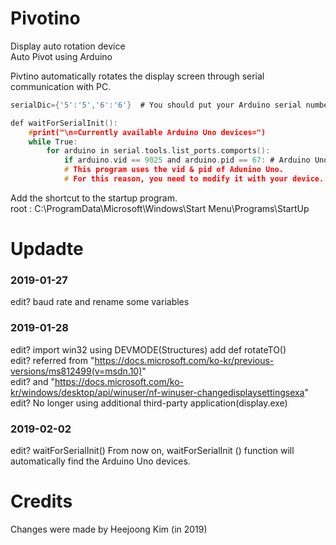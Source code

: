 # Pivotino

Display auto rotation device  
Auto Pivot using Arduino  

Pivtino automatically rotates the display screen through serial communication with PC.

```c
serialDic={'5':'5','6':'6'}  # You should put your Arduino serial number in this dictionary.

def waitForSerialInit():
    #print("\n=Currently available Arduino Uno devices=")
    while True:
        for arduino in serial.tools.list_ports.comports():
            if arduino.vid == 9025 and arduino.pid == 67: # Arduino Uno vid & pid
            # This program uses the vid & pid of Adunino Uno. 
            # For this reason, you need to modify it with your device.
```  
Add the shortcut to the startup program.  
root : C:\ProgramData\Microsoft\Windows\Start Menu\Programs\StartUp  

# Updadte
### 2019-01-27 
edit? baud rate and rename some variables  
### 2019-01-28 
edit? import win32 using DEVMODE(Structures) add def rotateTO()  
edit? referred from "https://docs.microsoft.com/ko-kr/previous-versions/ms812499(v=msdn.10)"  
edit? and "https://docs.microsoft.com/ko-kr/windows/desktop/api/winuser/nf-winuser-changedisplaysettingsexa"  
edit? No longer using additional third-party application(display.exe)  
### 2019-02-02
edit? waitForSerialInit() From now on, waitForSerialInit () function will automatically find the Arduino Uno devices.  


# Credits
Changes were made by Heejoong Kim (in 2019) 

